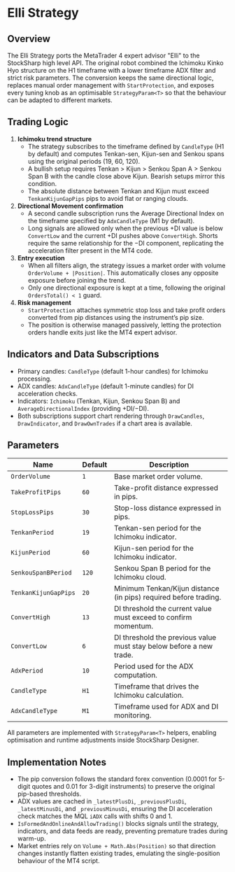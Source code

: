 # Elli Strategy

## Overview
The Elli Strategy ports the MetaTrader 4 expert advisor "Elli" to the StockSharp high level API. The original robot combined the Ichimoku Kinko Hyo structure on the H1 timeframe with a lower timeframe ADX filter and strict risk parameters. The conversion keeps the same directional logic, replaces manual order management with `StartProtection`, and exposes every tuning knob as an optimisable `StrategyParam<T>` so that the behaviour can be adapted to different markets.

## Trading Logic
1. **Ichimoku trend structure**
   - The strategy subscribes to the timeframe defined by `CandleType` (H1 by default) and computes Tenkan-sen, Kijun-sen and Senkou spans using the original periods (19, 60, 120).
   - A bullish setup requires Tenkan > Kijun > Senkou Span A > Senkou Span B with the candle close above Kijun. Bearish setups mirror this condition.
   - The absolute distance between Tenkan and Kijun must exceed `TenkanKijunGapPips` pips to avoid flat or ranging clouds.
2. **Directional Movement confirmation**
   - A second candle subscription runs the Average Directional Index on the timeframe specified by `AdxCandleType` (M1 by default).
   - Long signals are allowed only when the previous +DI value is below `ConvertLow` and the current +DI pushes above `ConvertHigh`. Shorts require the same relationship for the −DI component, replicating the acceleration filter present in the MT4 code.
3. **Entry execution**
   - When all filters align, the strategy issues a market order with volume `OrderVolume + |Position|`. This automatically closes any opposite exposure before joining the trend.
   - Only one directional exposure is kept at a time, following the original `OrdersTotal() < 1` guard.
4. **Risk management**
   - `StartProtection` attaches symmetric stop loss and take profit orders converted from pip distances using the instrument’s pip size.
   - The position is otherwise managed passively, letting the protection orders handle exits just like the MT4 expert advisor.

## Indicators and Data Subscriptions
- Primary candles: `CandleType` (default 1-hour candles) for Ichimoku processing.
- ADX candles: `AdxCandleType` (default 1-minute candles) for DI acceleration checks.
- Indicators: `Ichimoku` (Tenkan, Kijun, Senkou Span B) and `AverageDirectionalIndex` (providing +DI/−DI).
- Both subscriptions support chart rendering through `DrawCandles`, `DrawIndicator`, and `DrawOwnTrades` if a chart area is available.

## Parameters
| Name | Default | Description |
| --- | --- | --- |
| `OrderVolume` | `1` | Base market order volume. |
| `TakeProfitPips` | `60` | Take-profit distance expressed in pips. |
| `StopLossPips` | `30` | Stop-loss distance expressed in pips. |
| `TenkanPeriod` | `19` | Tenkan-sen period for the Ichimoku indicator. |
| `KijunPeriod` | `60` | Kijun-sen period for the Ichimoku indicator. |
| `SenkouSpanBPeriod` | `120` | Senkou Span B period for the Ichimoku cloud. |
| `TenkanKijunGapPips` | `20` | Minimum Tenkan/Kijun distance (in pips) required before trading. |
| `ConvertHigh` | `13` | DI threshold the current value must exceed to confirm momentum. |
| `ConvertLow` | `6` | DI threshold the previous value must stay below before a new trade. |
| `AdxPeriod` | `10` | Period used for the ADX computation. |
| `CandleType` | `H1` | Timeframe that drives the Ichimoku calculation. |
| `AdxCandleType` | `M1` | Timeframe used for ADX and DI monitoring. |

All parameters are implemented with `StrategyParam<T>` helpers, enabling optimisation and runtime adjustments inside StockSharp Designer.

## Implementation Notes
- The pip conversion follows the standard forex convention (0.0001 for 5-digit quotes and 0.01 for 3-digit instruments) to preserve the original pip-based thresholds.
- ADX values are cached in `_latestPlusDi`, `_previousPlusDi`, `_latestMinusDi`, and `_previousMinusDi`, ensuring the DI acceleration check matches the MQL `iADX` calls with shifts 0 and 1.
- `IsFormedAndOnlineAndAllowTrading()` blocks signals until the strategy, indicators, and data feeds are ready, preventing premature trades during warm-up.
- Market entries rely on `Volume + Math.Abs(Position)` so that direction changes instantly flatten existing trades, emulating the single-position behaviour of the MT4 script.
